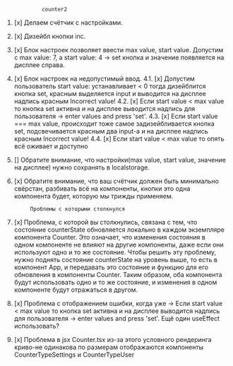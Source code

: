                 counter2

1. [х] Делаем счётчик с настройками.
2. [х] Дизейбл кнопки inc. 
3. [х] Блок настроек позволяет ввести max value, start value. Допустим с max value: 7, а start value: 4 -> set кнопка и значение появляется на дисплее справа.
4. [х] Блок настроек на недопустимый ввод. 
4.1. [x] Допустим пользователь start value: устанавливает < 0 тогда дизейблится кнопка set, красным выделяется input и выводится на дисплее надпись красным Incorrect value!
4.2. [x] Если start value < max value то кнопка set активна и на дисплее выводится надпись для пользователя -> enter values and press 'set'.
4.3. [x] Если start value === max value, происходит тоже самое задизейбливается кнопка set, подсвечивается красным два input-а и на дисплее надпись красным Incorrect value!
4.4. [x] Если start value < max value то опять всё оживает и доступно
5. [] Обратите внимание, что настройки(max value, start value, значение на дисплее) нужно сохранять в localstorage.
6. [х] Обратите внимание, что ваш счётчик должен быть минимально свёрстан, разбивать всё на компоненты, кнопки это одна компонента будет, которую мы трижды применяем.

            Проблемы с которыми столкнулся
1. [х] Проблема, с которой вы столкнулись, связана с тем, что состояние counterState обновляется локально в каждом экземпляре компонента Counter. Это означает, что изменения состояния в одном компоненте не влияют на другие компоненты, даже если они используют одно и то же состояние.
Чтобы решить эту проблему, нужно поднять состояние counterState на уровень выше, то есть в компонент App, и передавать это состояние и функцию для его обновления в компоненты Counter. Таким образом, оба компонента будут использовать одно и то же состояние, и изменения в одном компоненте будут отражаться в другом.
2. [х] Проблема с отображением ошибки, когда уже -> Если start value < max value то кнопка set активна и на дисплее выводится надпись для пользователя -> enter values and press 'set'. Ещё один useEffect использовать?
3. [х] Проблема в jsx Counter.tsx из-за этого условного рендеринга криво-не одинакова по размерам отображаются компоненты CounterTypeSettings и CounterTypeUser